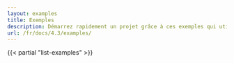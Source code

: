 ```yaml
---
layout: examples
title: Exemples
description: Démarrez rapidement un projet grâce à ces exemples qui utilisent les composants et mises en page de notre _framework_.
url: /fr/docs/4.3/examples/
---
```


{{< partial "list-examples" >}}
